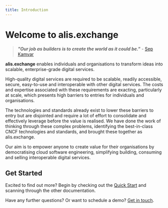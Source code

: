 ```yaml
---
title: Introduction
---
```


# Welcome to alis.exchange 

>**_"Our job as builders is to create the world as it could be."_** - <a href="https://farmerandfarmer.org/mastery/builder.html" target="_blank">Sep Kamvar</a>

**alis.exchange** enables individuals and organisations to transform ideas into scalable, enterprise-grade digital services.

High-quality digital services are required to be scalable, readily accessible, secure, easy-to-use and interoperable with other digital services. The costs and expertise associated with these requirements are exacting, particularly at scale, which presents high barriers to entries for individuals and organisations.  

The technologies and standards already exist to lower these barriers to entry but are disjointed and require a lot of effort to consolidate and effectively leverage before the value is realised. We have done the work of thinking through these complex problems, identifying the best-in-class CNCF technologies and standards, and brought these together as alis.exchange. 

Our aim is to empower anyone to create value for their organisations by democratising cloud software engineering, simplifying building, consuming and selling interoperable digital services. 

## Get Started

Excited to find out more? Begin by checking out the [Quick Start](./quick-start) and scanning through the other documentation.

Have any further questions? Or want to schedule a demo? <a href="https://alis.exchange/signup" target="_blank">Get in touch</a>.